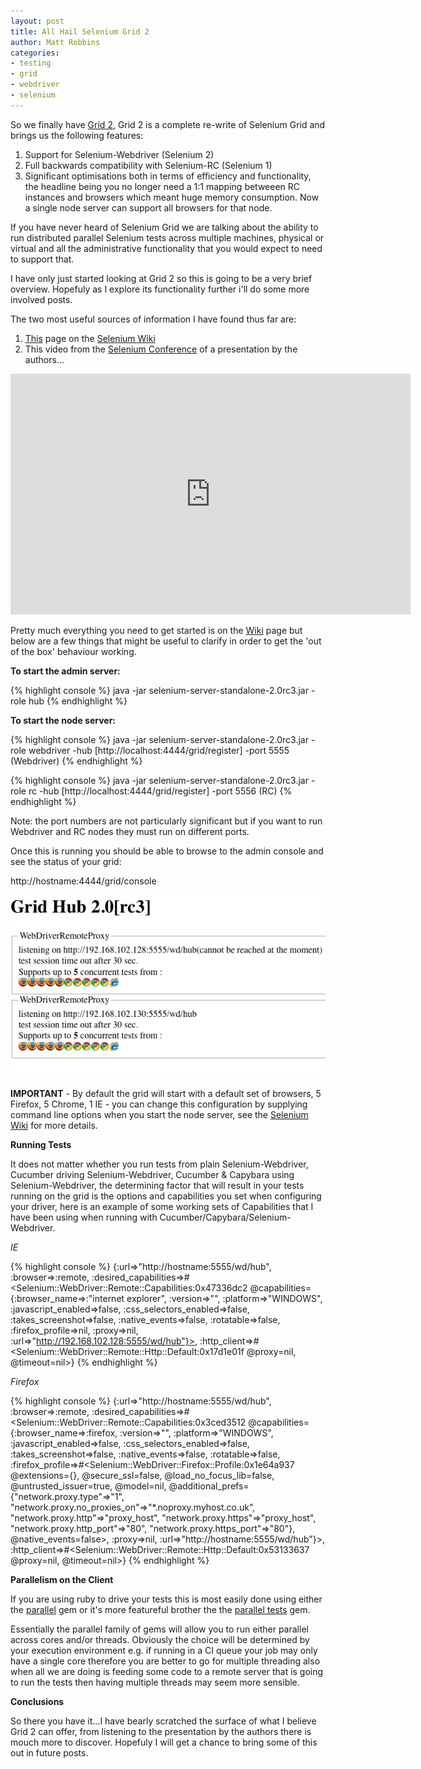 ```yaml
---
layout: post
title: All Hail Selenium Grid 2
author: Matt Robbins 
categories:
- testing 
- grid 
- webdriver 
- selenium 
---
```


So we finally have [Grid 2](http://code.google.com/p/selenium/wiki/Grid2), Grid 2 is a complete re-write of Selenium Grid and brings us the following features:

1. Support for Selenium-Webdriver (Selenium 2)
2. Full backwards compatibility with Selenium-RC (Selenium 1)
3. Significant optimisations both in terms of efficiency and functionality, the headline being you no longer need a 1:1 mapping betweeen RC instances and browsers which meant huge memory consumption.  Now a single node server can support all browsers for that node.

If you have never heard of Selenium Grid we are talking about the ability to run distributed parallel Selenium tests across multiple machines, physical or virtual and all the administrative functionality that you would expect to need to support that.

I have only just started looking at Grid 2 so this is going to be a very brief overview.  Hopefuly as I explore its functionality further i'll do some more involved posts.

The two most useful sources of information I have found thus far are:

1. [This](http://code.google.com/p/selenium/wiki/Grid2) page on the [Selenium Wiki](http://code.google.com/p/selenium/wiki)
2. This video from the [Selenium Conference](http://www.seleniumconf.com/videos) of a presentation by the authors...

<object width="640" height="385"><param name="movie" value="http://www.youtube.com/v/rjc51R8nI2Y&color1=0xb1b1b1&color2=0xd0d0d0&hl=de_DE&feature=player_embedded&fs=1"></param><param name="allowFullScreen" value="true"></param><param name="allowScriptAccess" value="always"></param><embed src="http://www.youtube.com/v/rjc51R8nI2Y&color1=0xb1b1b1&color2=0xd0d0d0&hl=de_DE&feature=player_embedded&fs=1" type="application/x-shockwave-flash" allowfullscreen="true" allowScriptAccess="always" width="640" height="385"></embed></object>

Pretty much everything you need to get started is on the [Wiki](http://code.google.com/p/selenium/wiki/Grid2) page but below are a few things that might be useful to clarify in order to get the 'out of the box' behaviour working.

**To start the admin server:**

{% highlight console %}
java -jar selenium-server-standalone-2.0rc3.jar -role hub
{% endhighlight %}

**To start the node server:**

{% highlight console %}
java -jar selenium-server-standalone-2.0rc3.jar -role webdriver -hub [http://localhost:4444/grid/register] -port 5555 (Webdriver)
{% endhighlight %}

{% highlight console %}
java -jar selenium-server-standalone-2.0rc3.jar -role rc -hub [http://localhost:4444/grid/register] -port 5556 (RC)
{% endhighlight %}

Note: the port numbers are not particularly significant but if you want to run Webdriver and RC nodes they must run on different ports.

Once this is running you should be able to browse to the admin console and see the status of your grid:

http://hostname:4444/grid/console

![grid2 setup](/images/grid_2_console.png)

**IMPORTANT** - By default the grid will start with a default set of browsers, 5 Firefox, 5 Chrome, 1 IE - you can change this configuration by supplying command line options when you start the node server, see the [Selenium Wiki](http://code.google.com/p/selenium/wiki/Grid2) for more details.


**Running Tests**

It does not matter whether you run tests from plain Selenium-Webdriver, Cucumber driving Selenium-Webdriver, Cucumber & Capybara using Selenium-Webdriver, the determining factor that will result in your tests running on the grid is the options and capabilities you set when configuring your driver, here is an example of some working sets of Capabilities that I have been using when running with Cucumber/Capybara/Selenium-Webdriver.

*IE*

{% highlight console %}
{:url=>"http://hostname:5555/wd/hub", :browser=>:remote, :desired_capabilities=>#<Selenium::WebDriver::Remote::Capabilities:0x47336dc2 @capabilities={:browser_name=>:"internet explorer", :version=>"", :platform=>"WINDOWS", :javascript_enabled=>false, :css_selectors_enabled=>false, :takes_screenshot=>false, :native_events=>false, :rotatable=>false, :firefox_profile=>nil, :proxy=>nil, :url=>"http://192.168.102.128:5555/wd/hub"}>, :http_client=>#<Selenium::WebDriver::Remote::Http::Default:0x17d1e01f @proxy=nil, @timeout=nil>}
{% endhighlight %}

*Firefox*

{% highlight console %}
{:url=>"http://hostname:5555/wd/hub", :browser=>:remote, :desired_capabilities=>#<Selenium::WebDriver::Remote::Capabilities:0x3ced3512 @capabilities={:browser_name=>:firefox, :version=>"", :platform=>"WINDOWS", :javascript_enabled=>false, :css_selectors_enabled=>false, :takes_screenshot=>false, :native_events=>false, :rotatable=>false, :firefox_profile=>#<Selenium::WebDriver::Firefox::Profile:0x1e64a937 @extensions={}, @secure_ssl=false, @load_no_focus_lib=false, @untrusted_issuer=true, @model=nil, @additional_prefs={"network.proxy.type"=>"1", "network.proxy.no_proxies_on"=>"*.noproxy.myhost.co.uk", "network.proxy.http"=>"proxy_host", "network.proxy.https"=>"proxy_host", "network.proxy.http_port"=>"80", "network.proxy.https_port"=>"80"}, @native_events=false>, :proxy=>nil, :url=>"http://hostname:5555/wd/hub"}>, :http_client=>#<Selenium::WebDriver::Remote::Http::Default:0x53133637 @proxy=nil, @timeout=nil>}
{% endhighlight %}

**Parallelism on the Client**

If you are using ruby to drive your tests this is most easily done using either the [parallel](https://github.com/grosser/parallel) gem or it's more featureful brother the the [parallel tests](https://github.com/grosser/parallel_tests) gem.

Essentially the parallel family of gems will allow you to run either parallel across cores and/or threads.  Obviously the choice will be determined by your execution environment e.g. if running in a CI queue your job may only have a single core therefore you are better to go for multiple threading also when all we are doing is feeding some code to a remote server that is going to run the tests then having multiple threads may seem more sensible.

**Conclusions**

So there you have it...I have bearly scratched the surface of what I believe Grid 2 can offer, from listening to the presentation by the authors there is mouch more to discover.  Hopefuly I will get a chance to bring some of this out in future posts.
